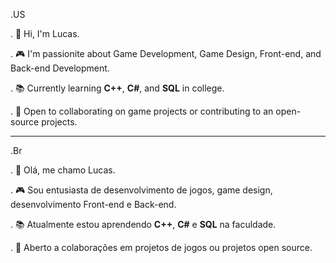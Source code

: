 .US

. 👋 Hi, I'm Lucas.

. 🎮 I'm passionite about Game Development, Game Design, Front-end, and Back-end Development.

. 📚 Currently learning **C++**, **C#**, and **SQL** in college.

. 🤝 Open to collaborating on game projects or contributing to an open-source projects.

--------------------------------------------------------------------------------------------------------------------------------------------------------------
.Br

. 👋 Olá, me chamo Lucas.

. 🎮 Sou entusiasta de desenvolvimento de jogos, game design, desenvolvimento Front-end e Back-end.

. 📚 Atualmente estou aprendendo **C++**, **C#** e **SQL** na faculdade.

. 🤝 Aberto a colaborações em projetos de jogos ou projetos open source.

